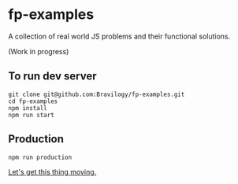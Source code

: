 # fp-examples
A collection of real world JS problems and their functional solutions. 

(Work in progress)

## To run dev server

```
git clone git@github.com:Bravilogy/fp-examples.git
cd fp-examples
npm install
npm run start
```

## Production
```
npm run production
```

[Let's get this thing moving.](http://envious-smile.surge.sh/#/)

